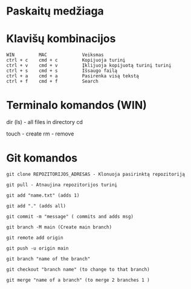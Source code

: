 # Paskaitų medžiaga

# Klavišų kombinacijos

    WIN         MAC             Veiksmas
    ctrl + c    cmd + c         Kopijuoja turinį
    ctrl + v    cmd + v         Įklijuoja kopijuotą turinį turinį
    ctrl + s    cmd + s         Išsaugo failą
    ctrl + a    cmd + a         Pasirenka visą tekstą
    ctrl + f    cmd + f         Search

# Terminalo komandos (WIN)

dir (ls) - all files in directory
cd 


touch - create
rm - remove 
# Git komandos

    git clone REPOZITORIJOS_ADRESAS - Klonuoja pasirinktą repozitoriją

    git pull - Atnaujina repozitorijos turinį

    git add "name.txt" (adds 1)

    git add "." (adds all)

    git commit -m "message" ( commits and adds msg)

    git branch -M main (Create main branch)

    git remote add origin 

    git push -u origin main

    git branch "name of the branch"

    git checkout "branch name" (to change to that branch)

    git merge "name of a branch" (to merge 2 branches 1 )